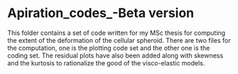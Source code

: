 # Apiration_codes_-Beta version

This folder contains a set of code written for my MSc thesis for computing the extent of the deformation of the cellular spheroid.
There are two files for the computation, one is the plotting code set and the other one is the coding set.
The residual plots have also been added along with skewness and the kurtosis to rationalize the good of the visco-elastic models.

